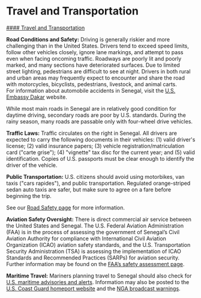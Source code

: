 # Travel and Transportation

[#### Travel and Transportation](javascript:void(0); "Travel and Transportation")

**Road Conditions and Safety:** Driving is generally riskier and more challenging than in the United States. Drivers tend to exceed speed limits, follow other vehicles closely, ignore lane markings, and attempt to pass even when facing oncoming traffic. Roadways are poorly lit and poorly marked, and many sections have deteriorated surfaces. Due to limited street lighting, pedestrians are difficult to see at night. Drivers in both rural and urban areas may frequently expect to encounter and share the road with motorcycles, bicyclists, pedestrians, livestock, and animal carts. For information about automobile accidents in Senegal, visit the [U.S. Embassy Dakar](https://sn.usembassy.gov/) website.

While most main roads in Senegal are in relatively good condition for daytime driving, secondary roads are poor by U.S. standards. During the rainy season, many roads are passable only with four-wheel drive vehicles.

**Traffic Laws:** Traffic circulates on the right in Senegal. All drivers are expected to carry the following documents in their vehicles: (1) valid driver's license; (2) valid insurance papers; (3) vehicle registration/matriculation card ("carte grise"); (4) "vignette" tax disc for the current year; and (5) valid identification. Copies of U.S. passports must be clear enough to identify the driver of the vehicle.

**Public Transportation:** U.S. citizens should avoid using motorbikes, van taxis ("cars rapides"), and public transportation. Regulated orange-striped sedan auto taxis are safer, but make sure to agree on a fare before beginning the trip.

See our [Road Safety page](https://travel.state.gov/content/travel/en/international-travel/before-you-go/driving-and-road-safety.html) for more information.

**Aviation Safety Oversight:** There is direct commercial air service between the United States and Senegal. The U.S. Federal Aviation Administration (FAA) is in the process of assessing the government of Senegal’s Civil Aviation Authority for compliance with International Civil Aviation Organization (ICAO) aviation safety standards, and the U.S. Transportation Security Administration (TSA) is assessing the implementation of ICAO Standards and Recommended Practices (SARPs) for aviation security. Further information may be found on the [FAA’s safety assessment page](https://www.faa.gov/about/initiatives/iasa/).

**Maritime Travel:** Mariners planning travel to Senegal should also check for [U.S. maritime advisories and alerts](https://www.maritime.dot.gov/msci-advisories). Information may also be posted to the [U.S. Coast Guard homeport website](https://homeport.uscg.mil/) and the [NGA broadcast warnings](https://msi.nga.mil/NGAPortal/MSI.portal;jsessionid=ZH8vhpMLsRlhyYmGhsQmq712yBFWrSvYnnNWfPFbZHtddspH3KzQ!863626413!-1887722738?_nfpb=true&_st=&_pageLabel=msi_portal_page_63).